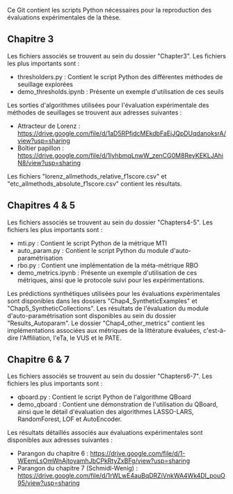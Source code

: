 Ce Git contient les scripts Python nécessaires pour la reproduction des évaluations expérimentales de la thèse.

## Chapitre 3
Les fichiers associés se trouvent au sein du dossier "Chapter3". Les fichiers les plus importants sont :
- thresholders.py : Contient le script Python des différentes méthodes de seuillage explorées
- demo_thresholds.ipynb : Présente un exemple d'utilisation de ces seuils

Les sorties d'algorithmes utilisées pour l'évaluation expérimentale des méthodes de seuillages se trouvent aux adresses suivantes :
- Attracteur de Lorenz : https://drive.google.com/file/d/1aD5RPfjdcMEkdbFaEjJQpDUqdanoksrA/view?usp=sharing
- Boîtier papillon : https://drive.google.com/file/d/1lyhbmqLnwW_zenCG0M8ReyKEKLJAhiN8/view?usp=sharing

Les fichiers "lorenz_allmethods_relative_f1score.csv" et "etc_allmethods_absolute_f1score.csv" contient les résultats.

## Chapitres 4 & 5
Les fichiers associés se trouvent au sein du dossier "Chapters4-5". Les fichiers les plus importants sont :
- mti.py : Contient le script Python de la métrique MTI
- auto_param.py : Contient le script Python du module d'auto-paramétrisation
- rbo.py : Contient une implémentation de la méta-métrique RBO
- demo_metrics.ipynb : Présente un exemple d'utilisation de ces métriques, ainsi que le protocole suivi pour les expérimentations.

Les prédictions synthétiques utilisées pour les évaluations expérimentales sont disponibles dans les dossiers "Chap4_SyntheticExamples" et "Chap5_SyntheticCollections". 
Les résultats de l'évaluation du module d'auto-paramétrisation sont disponibles au sein du dossier "Results_Autoparam".
Le dossier "Chap4_other_metrics" contient les implémentations associées aux métriques de la littérature évaluées, c'est-à-dire l'Affiliation, l'eTa, le VUS et le PATE.

## Chapitre 6 & 7
Les fichiers associés se trouvent au sein du dossier "Chapters6-7". Les fichiers les plus importants sont :
- qboard.py : Contient le script Python de l'algorithme QBoard
- demo_qboard : Contient une démonstration de l'utilisation du QBoard, ainsi que le détail d'évaluation des algorithmes LASSO-LARS, RandomForest, LOF et AutoEncoder.

Les résultats détaillés associés aux évaluations expérimentales sont disponibles aux adresses suivantes :
- Parangon du chapitre 6 : https://drive.google.com/file/d/1-WEemLsOmWnAjtoyamhJbCPkRtyZxBFg/view?usp=sharing
- Parangon du chapitre 7 (Schmidl-Wenig) : https://drive.google.com/file/d/1rWLwE4auBqDRZiVnkWA4Wk4DI_pouO95/view?usp=sharing
